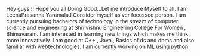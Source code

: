 
Hey guys !! Hope you all Doing Good...Let me introduce Myself to all.
    I am LeenaPrasanna Yaramala.I Consider myself as ver focussed person.
    I am currently pursuing bachelors of technology in the stream of computer science and engineering at Shri vishnu Engineering College For Women , Bhimavaram.
    I am interested in learning new things which makes me think more innovatively.
    I am good at C++ , Java , Basics of ds and dbms and also familiar with webtechnologies.
    I am currently working on ML using python.

